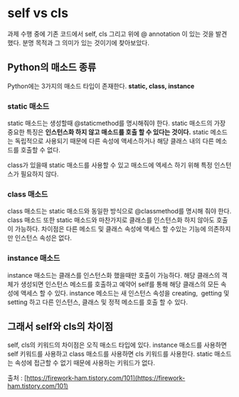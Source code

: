 # self vs cls

과제 수행 중에 기존 코드에서 self, cls 그리고 위에 @ annotation 이 있는 것을 발견했다. 분명 목적과 그 의미가 있는 것이기에 찾아보았다.

## Python의 매소드 종류

Python에는 3가지의 매소드 타입이 존재한다. **static, class, instance**

### static 매소드

static 매소드는 생성할때 @staticmethod를 명시해줘야 한다. static 매소드의 가장 중요한 특징은 **인스턴스화 하지 않고 매소드를 호출 할 수 있다는 것이다.** static 메소드는 독립적으로 사용되기 때문에 다른 속성에 액세스하거나 해당 클래스 내의 다른 메소드를 호출할 수 없다.

class가 있을때 static 매소드를 사용할 수 있고 매소드에 엑세스 하기 위해 특정 인스턴스가 필요하지 않다.

### class 매소드

class 매소드는 static 매소드와 동일한 방식으로 @classmethod를 명시해 줘야 한다. class 매소드 또한 static 매소드와 마찬가지로 클래스를 인스턴스화 하지 않아도 호출이 가능하다. 차이점은 다른 메소드 및 클래스 속성에 액세스 할 수있는 기능에 의존하지만 인스턴스 속성은 없다.

### instance 매소드

instance 매소드는 클래스를 인스턴스화 했을때만 호출이 가능하다. 해당 클래스의 객체가 생성되면 인스턴스 메소드를 호출하고 예약어 self를 통해 해당 클래스의 모든 속성에 액세스 할 수 있다. instance 메소드는 새 인스턴스 속성을 creating,  getting 및 setting 하고 다른 인스턴스, 클래스 및 정적 메소드를 호출 할 수 있다.

## 그래서 self와 cls의 차이점

self, cls의 키워드의 차이점은 오직 매소드 타입에 있다. instance 매소드를 사용하면 self 키워드를 사용하고 class 매소드를 사용하면 cls 키워드를 사용한다. static 매소드는 속성에 접근할 수 없기 때문에 사용하는 키워드가 없다.

출처 : [https://firework-ham.tistory.com/101](https://firework-ham.tistory.com/101)
